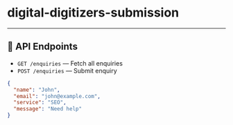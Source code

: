 # digital-digitizers-submission

---

## 🧪 API Endpoints

- `GET /enquiries` — Fetch all enquiries
- `POST /enquiries` — Submit enquiry
```json
{
  "name": "John",
  "email": "john@example.com",
  "service": "SEO",
  "message": "Need help"
}
